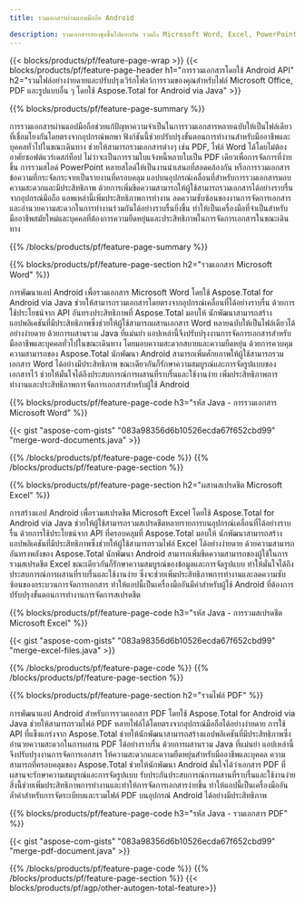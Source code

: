 ```yaml
---
title: รวมเอกสารผ่านแอพมือถือ Android

description: รวมเอกสารสองชุดขึ้นไปแยกกัน รวมถึง Microsoft Word, Excel, PowerPoint และ PDF และผ่านแอปพลิเคชันมือถือของคุณ ทดสอบผลลัพธ์การรวมออนไลน์
---
```


{{< blocks/products/pf/feature-page-wrap >}}
{{< blocks/products/pf/feature-page-header h1="การรวมเอกสารโดยใช้ Android API" h2="รวมไฟล์อย่างง่ายดายและปรับปรุงเวิร์กโฟลว์การรวมของคุณสำหรับไฟล์ Microsoft Office, PDF และรูปแบบอื่น ๆ โดยใช้ Aspose.Total for Android via Java" >}}

{{% blocks/products/pf/feature-page-summary %}}

การรวมเอกสารผ่านแอปมือถือช่วยแก้ปัญหาความจำเป็นในการรวมเอกสารหลายฉบับให้เป็นไฟล์เดียวที่เชื่อมโยงกันโดยตรงจากอุปกรณ์พกพา ฟังก์ชันนี้ช่วยปรับปรุงขั้นตอนการทำงานสำหรับมืออาชีพและบุคคลทั่วไปในขณะเดินทาง ช่วยให้สามารถรวมเอกสารต่างๆ เช่น PDF, ไฟล์ Word ได้โดยไม่ต้องอาศัยซอฟต์แวร์เดสก์ท็อป ไม่ว่าจะเป็นการรวมใบแจ้งหนี้หลายใบเป็น PDF เดียวเพื่อการจัดการที่ง่ายขึ้น การรวมสไลด์ PowerPoint หลายสไลด์ให้เป็นงานนำเสนอที่สอดคล้องกัน หรือการรวมเอกสารข้อความที่กระจัดกระจายเป็นรายงานที่ครอบคลุม แอปบนอุปกรณ์เคลื่อนที่สำหรับการรวมเอกสารมอบความสะดวกและมีประสิทธิภาพ ด้วยการเพิ่มขีดความสามารถให้ผู้ใช้สามารถรวมเอกสารได้อย่างราบรื่นจากอุปกรณ์มือถือ แอพเหล่านี้เพิ่มประสิทธิภาพการทำงาน ลดความซับซ้อนของงานการจัดการเอกสาร และอำนวยความสะดวกในการทำงานร่วมกันได้อย่างราบรื่นยิ่งขึ้น ทำให้เป็นเครื่องมือที่จำเป็นสำหรับมืออาชีพสมัยใหม่และบุคคลที่ต้องการความยืดหยุ่นและประสิทธิภาพในการจัดการเอกสารในขณะเดินทาง


{{% /blocks/products/pf/feature-page-summary  %}}

{{% blocks/products/pf/feature-page-section  h2="รวมเอกสาร Microsoft Word" %}}

การพัฒนาแอป Android เพื่อรวมเอกสาร Microsoft Word โดยใช้ Aspose.Total for Android via Java ช่วยให้สามารถรวมเอกสารโดยตรงจากอุปกรณ์เคลื่อนที่ได้อย่างราบรื่น ด้วยการใช้ประโยชน์จาก API อันทรงประสิทธิภาพที่ Aspose.Total มอบให้ นักพัฒนาสามารถสร้างแอปพลิเคชันที่มีประสิทธิภาพซึ่งช่วยให้ผู้ใช้สามารถผสานเอกสาร Word หลายฉบับให้เป็นไฟล์เดียวได้อย่างง่ายดาย ด้วยการผสานรวม Java ที่แม่นยำ แอปเหล่านี้จึงปรับปรุงงานการจัดการเอกสารสำหรับมืออาชีพและบุคคลทั่วไปในขณะเดินทาง โดยมอบความสะดวกสบายและความยืดหยุ่น ด้วยการควบคุมความสามารถของ Aspose.Total นักพัฒนา Android สามารถเพิ่มศักยภาพให้ผู้ใช้สามารถรวมเอกสาร Word ได้อย่างมีประสิทธิภาพ ขณะเดียวกันก็รักษาความสมบูรณ์และการจัดรูปแบบของเอกสารไว้ ช่วยให้มั่นใจได้ถึงประสบการณ์การผสานที่ราบรื่นและใช้งานง่าย เพิ่มประสิทธิภาพการทำงานและประสิทธิภาพการจัดการเอกสารสำหรับผู้ใช้ Android

{{% blocks/products/pf/feature-page-code h3="รหัส Java - การรวมเอกสาร Microsoft Word" %}}

{{< gist "aspose-com-gists" "083a98356d6b10526ecda67f652cbd99" "merge-word-documents.java" >}}

{{% /blocks/products/pf/feature-page-code  %}}
{{% /blocks/products/pf/feature-page-section %}}

{{% blocks/products/pf/feature-page-section  h2="ผสานสเปรดชีต Microsoft Excel" %}}

การสร้างแอป Android เพื่อรวมสเปรดชีต Microsoft Excel โดยใช้ Aspose.Total for Android via Java ช่วยให้ผู้ใช้สามารถรวมสเปรดชีตหลายรายการบนอุปกรณ์เคลื่อนที่ได้อย่างราบรื่น ด้วยการใช้ประโยชน์จาก API ที่ครอบคลุมที่ Aspose.Total มอบให้ นักพัฒนาสามารถสร้างแอปพลิเคชันที่มีประสิทธิภาพซึ่งช่วยให้ผู้ใช้สามารถรวมไฟล์ Excel ได้อย่างง่ายดาย ด้วยความสามารถอันทรงพลังของ Aspose.Total นักพัฒนา Android สามารถเพิ่มขีดความสามารถของผู้ใช้ในการรวมสเปรดชีต Excel ขณะเดียวกันก็รักษาความสมบูรณ์ของข้อมูลและการจัดรูปแบบ ทำให้มั่นใจได้ถึงประสบการณ์การผสานที่ราบรื่นและใช้งานง่าย ซึ่งจะช่วยเพิ่มประสิทธิภาพการทำงานและลดความซับซ้อนของกระบวนการจัดการเอกสาร ทำให้แอปนี้เป็นเครื่องมืออันมีค่าสำหรับผู้ใช้ Android ที่ต้องการปรับปรุงขั้นตอนการทำงานการจัดการสเปรดชีต


{{% blocks/products/pf/feature-page-code h3="รหัส Java - การรวมสเปรดชีต Microsoft Excel" %}}

{{< gist "aspose-com-gists" "083a98356d6b10526ecda67f652cbd99" "merge-excel-files.java" >}}

{{% /blocks/products/pf/feature-page-code  %}}
{{% /blocks/products/pf/feature-page-section %}}


{{% blocks/products/pf/feature-page-section  h2="รวมไฟล์ PDF" %}}

การพัฒนาแอป Android สำหรับการรวมเอกสาร PDF โดยใช้ Aspose.Total for Android via Java ช่วยให้สามารถรวมไฟล์ PDF หลายไฟล์ได้โดยตรงจากอุปกรณ์มือถือได้อย่างง่ายดาย การใช้ API ที่แข็งแกร่งจาก Aspose.Total ช่วยให้นักพัฒนาสามารถสร้างแอปพลิเคชันที่มีประสิทธิภาพซึ่งอำนวยความสะดวกในการผสาน PDF ได้อย่างราบรื่น ด้วยการผสานรวม Java ที่แม่นยำ แอปเหล่านี้จึงปรับปรุงงานการจัดการเอกสาร ให้ความสะดวกและความยืดหยุ่นสำหรับมืออาชีพและบุคคล ความสามารถที่ครอบคลุมของ Aspose.Total ช่วยให้นักพัฒนา Android มั่นใจได้ว่าเอกสาร PDF ที่ผสานจะรักษาความสมบูรณ์และการจัดรูปแบบ รับประกันประสบการณ์การผสานที่ราบรื่นและใช้งานง่าย สิ่งนี้ช่วยเพิ่มประสิทธิภาพการทำงานและทำให้การจัดการเอกสารง่ายขึ้น ทำให้แอปนี้เป็นเครื่องมืออันล้ำค่าสำหรับการจัดระเบียบและรวมไฟล์ PDF บนอุปกรณ์ Android ได้อย่างมีประสิทธิภาพ 

{{% blocks/products/pf/feature-page-code h3="รหัส Java - รวมเอกสาร PDF" %}}

{{< gist "aspose-com-gists" "083a98356d6b10526ecda67f652cbd99" "merge-pdf-document.java" >}}

{{% /blocks/products/pf/feature-page-code  %}}
{{% /blocks/products/pf/feature-page-section %}}
{{< blocks/products/pf/agp/other-autogen-total-feature>}}